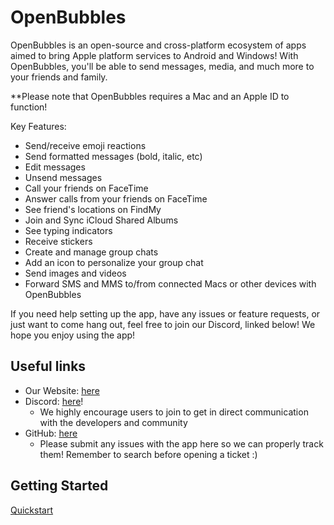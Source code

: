 # OpenBubbles

OpenBubbles is an open-source and cross-platform ecosystem of apps aimed to bring Apple platform services to Android and Windows! With OpenBubbles, you'll be able to send messages, media, and much more to your friends and family.

**Please note that OpenBubbles requires a Mac and an Apple ID to function!

Key Features:

- Send/receive emoji reactions 
- Send formatted messages (bold, italic, etc)
- Edit messages
- Unsend messages 
- Call your friends on FaceTime
- Answer calls from your friends on FaceTime
- See friend's locations on FindMy
- Join and Sync iCloud Shared Albums
- See typing indicators
- Receive stickers
- Create and manage group chats
- Add an icon to personalize your group chat 
- Send images and videos
- Forward SMS and MMS to/from connected Macs or other devices with OpenBubbles 

If you need help setting up the app, have any issues or feature requests, or just want to come hang out, feel free to join our Discord, linked below! We hope you enjoy using the app!

## Useful links

* Our Website: [here](https://openbubbles.app)
* Discord: [here](https://discord.gg/4F7nbf3)!
    - We highly encourage users to join to get in direct communication with the developers and community
* GitHub: [here](https://github.com/OpenBubbles)
    - Please submit any issues with the app here so we can properly track them! Remember to search before opening a ticket :)

## Getting Started

[Quickstart](https://openbubbles.app/quickstart.html)
